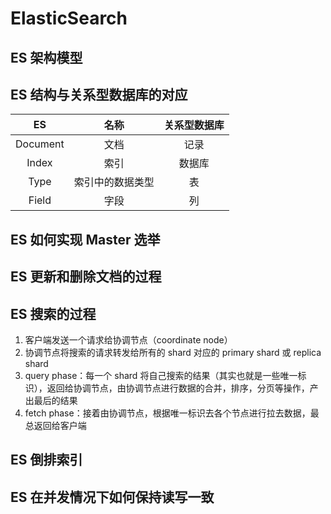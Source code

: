 # ElasticSearch

## ES 架构模型

## ES 结构与关系型数据库的对应

|    ES    |       名称       | 关系型数据库 |
| :------: | :--------------: | :----------: |
| Document |       文档       |     记录     |
|  Index   |       索引       |    数据库    |
|   Type   | 索引中的数据类型 |      表      |
|  Field   |       字段       |      列      |

## ES 如何实现 Master 选举

## ES 更新和删除文档的过程

## ES 搜索的过程

1. 客户端发送一个请求给协调节点（coordinate node）
2. 协调节点将搜索的请求转发给所有的 shard 对应的 primary shard 或 replica shard
3. query phase：每一个 shard 将自己搜索的结果（其实也就是一些唯一标识），返回给协调节点，由协调节点进行数据的合并，排序，分页等操作，产出最后的结果
4. fetch phase：接着由协调节点，根据唯一标识去各个节点进行拉去数据，最总返回给客户端

## ES 倒排索引

## ES 在并发情况下如何保持读写一致










<comment-comment/>